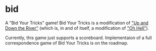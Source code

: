 # bid

A "Bid Your Tricks" game! Bid Your Tricks is a modification of ["Up and Down the River"](https://en.wikipedia.org/wiki/Oh_Hell#Up_and_Down_the_River) (which is, in and of itself, a modification of ["Oh Hell"](https://en.wikipedia.org/wiki/Oh_Hell)).

Currently, this game just supports a scoreboard. Implementaion of a full correspondence game of Bid Your Tricks is on the roadmap.
